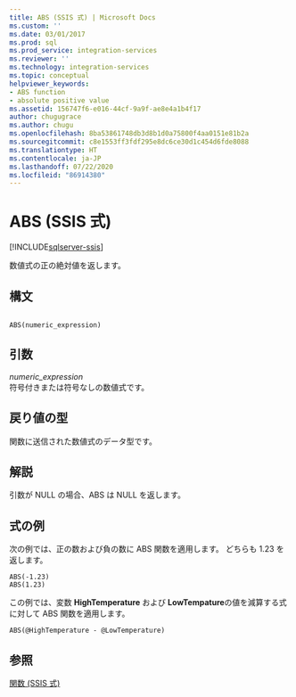 ```yaml
---
title: ABS (SSIS 式) | Microsoft Docs
ms.custom: ''
ms.date: 03/01/2017
ms.prod: sql
ms.prod_service: integration-services
ms.reviewer: ''
ms.technology: integration-services
ms.topic: conceptual
helpviewer_keywords:
- ABS function
- absolute positive value
ms.assetid: 156747f6-e016-44cf-9a9f-ae8e4a1b4f17
author: chugugrace
ms.author: chugu
ms.openlocfilehash: 8ba53861748db3d8b1d0a75800f4aa0151e81b2a
ms.sourcegitcommit: c8e1553ff3fdf295e8dc6ce30d1c454d6fde8088
ms.translationtype: HT
ms.contentlocale: ja-JP
ms.lasthandoff: 07/22/2020
ms.locfileid: "86914380"
---
```

# <a name="abs-ssis-expression"></a>ABS (SSIS 式)

[!INCLUDE[sqlserver-ssis](../../includes/applies-to-version/sqlserver-ssis.md)]


  数値式の正の絶対値を返します。  
  
## <a name="syntax"></a>構文  
  
```  
  
ABS(numeric_expression)  
```  
  
## <a name="arguments"></a>引数  
 *numeric_expression*  
 符号付きまたは符号なしの数値式です。  
  
## <a name="result-types"></a>戻り値の型  
 関数に送信された数値式のデータ型です。  
  
## <a name="remarks"></a>解説  
 引数が NULL の場合、ABS は NULL を返します。  
  
## <a name="expression-examples"></a>式の例  
 次の例では、正の数および負の数に ABS 関数を適用します。 どちらも 1.23 を返します。  
  
```  
ABS(-1.23)  
ABS(1.23)  
```  
  
 この例では、変数 **HighTemperature** および **LowTempature**の値を減算する式に対して ABS 関数を適用します。  
  
```  
ABS(@HighTemperature - @LowTemperature)  
```  
  
## <a name="see-also"></a>参照  
 [関数 (SSIS 式)](../../integration-services/expressions/functions-ssis-expression.md)  
  
  
